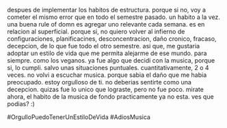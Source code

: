 despues de implementar los habitos de estructura. porque si no, voy a cometer el mismo error que en todo el semestre pasado. un habito a la vez. una buena rule of domn es agregar uno relevante cada semana. es en relacion al superficial. porque si, no quiero volver al infierno de configuraciones, planificacines, desconcentracion, daño cronico, fracaso, decepcion, de lo que fue todo el otro semestre. asi que, me gustaria adoptar un estilo de vida que me permita alejarme de ese mundo. para siempre. como los veganos. ya fue algo que decidi con la musica, porque si, lo cumpli. salvo unas situaciones puntuales. cuantitativamente, 2 o 4 veces. no volvi a escuchar musica. porque sabia el daño que me habia preocupado. estoy orgulloso de ti. no deberias sentirte como una decepcion. quizas fue lo unico que lograste, pero no fue poco. mirate ahora, el habito de la musica de fondo practicamente ya no esta. ves que podias? :)

#OrgulloPuedoTenerUnEstiloDeVida
#AdiosMusica
